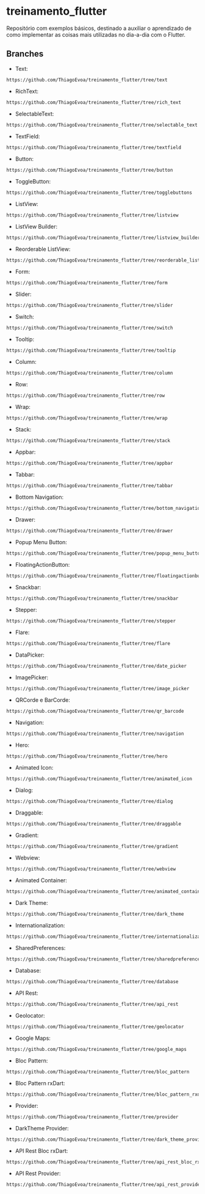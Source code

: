 # treinamento_flutter

Repositório com exemplos básicos, destinado a auxiliar o aprendizado de como implementar as coisas mais utilizadas no dia-a-dia com o Flutter.

## Branches

- Text:
```
https://github.com/ThiagoEvoa/treinamento_flutter/tree/text
```
- RichText:
```
https://github.com/ThiagoEvoa/treinamento_flutter/tree/rich_text
```
- SelectableText:
```
https://github.com/ThiagoEvoa/treinamento_flutter/tree/selectable_text
```
- TextField:
```
https://github.com/ThiagoEvoa/treinamento_flutter/tree/textfield
```
- Button:
```
https://github.com/ThiagoEvoa/treinamento_flutter/tree/button
```
- ToggleButton:
```
https://github.com/ThiagoEvoa/treinamento_flutter/tree/togglebuttons
```
- ListView:
```
https://github.com/ThiagoEvoa/treinamento_flutter/tree/listview
```
- ListView Builder:
```
https://github.com/ThiagoEvoa/treinamento_flutter/tree/listview_builder
```
- Reorderable ListView:
```
https://github.com/ThiagoEvoa/treinamento_flutter/tree/reorderable_listview
```
- Form:
```
https://github.com/ThiagoEvoa/treinamento_flutter/tree/form
```
- Slider:
```
https://github.com/ThiagoEvoa/treinamento_flutter/tree/slider
```
- Switch:
```
https://github.com/ThiagoEvoa/treinamento_flutter/tree/switch
```
- Tooltip:
```
https://github.com/ThiagoEvoa/treinamento_flutter/tree/tooltip
```
- Column:
```
https://github.com/ThiagoEvoa/treinamento_flutter/tree/column
```
- Row:
```
https://github.com/ThiagoEvoa/treinamento_flutter/tree/row
```
- Wrap:
```
https://github.com/ThiagoEvoa/treinamento_flutter/tree/wrap
```
- Stack:
```
https://github.com/ThiagoEvoa/treinamento_flutter/tree/stack
```
- Appbar:
```
https://github.com/ThiagoEvoa/treinamento_flutter/tree/appbar
```
- Tabbar:
```
https://github.com/ThiagoEvoa/treinamento_flutter/tree/tabbar
```
- Bottom Navigation:
```
https://github.com/ThiagoEvoa/treinamento_flutter/tree/bottom_navigation
```
- Drawer:
```
https://github.com/ThiagoEvoa/treinamento_flutter/tree/drawer
```
- Popup Menu Button:
```
https://github.com/ThiagoEvoa/treinamento_flutter/tree/popup_menu_button
```
- FloatingActionButton:
```
https://github.com/ThiagoEvoa/treinamento_flutter/tree/floatingactionbutton
```
- Snackbar:
```
https://github.com/ThiagoEvoa/treinamento_flutter/tree/snackbar
```
- Stepper:
```
https://github.com/ThiagoEvoa/treinamento_flutter/tree/stepper
```
- Flare:
```
https://github.com/ThiagoEvoa/treinamento_flutter/tree/flare
```
- DataPicker:
```
https://github.com/ThiagoEvoa/treinamento_flutter/tree/date_picker
```
- ImagePicker:
```
https://github.com/ThiagoEvoa/treinamento_flutter/tree/image_picker
```
- QRCorde e BarCorde:
```
https://github.com/ThiagoEvoa/treinamento_flutter/tree/qr_barcode
```
- Navigation:
```
https://github.com/ThiagoEvoa/treinamento_flutter/tree/navigation
```
- Hero:
```
https://github.com/ThiagoEvoa/treinamento_flutter/tree/hero
```
- Animated Icon:
```
https://github.com/ThiagoEvoa/treinamento_flutter/tree/animated_icon
```
- Dialog:
```
https://github.com/ThiagoEvoa/treinamento_flutter/tree/dialog
```
- Draggable:
```
https://github.com/ThiagoEvoa/treinamento_flutter/tree/draggable
```
- Gradient:
```
https://github.com/ThiagoEvoa/treinamento_flutter/tree/gradient
```
- Webview:
```
https://github.com/ThiagoEvoa/treinamento_flutter/tree/webview
```
- Animated Container:
```
https://github.com/ThiagoEvoa/treinamento_flutter/tree/animated_container
```
- Dark Theme:
```
https://github.com/ThiagoEvoa/treinamento_flutter/tree/dark_theme
```
- Internationalization:
```
https://github.com/ThiagoEvoa/treinamento_flutter/tree/internationalization
```
- SharedPreferences:
```
https://github.com/ThiagoEvoa/treinamento_flutter/tree/sharedpreferences
```
- Database:
```
https://github.com/ThiagoEvoa/treinamento_flutter/tree/database
```
- API Rest:
```
https://github.com/ThiagoEvoa/treinamento_flutter/tree/api_rest
```
- Geolocator:
```
https://github.com/ThiagoEvoa/treinamento_flutter/tree/geolocator
```
- Google Maps:
```
https://github.com/ThiagoEvoa/treinamento_flutter/tree/google_maps
```
- Bloc Pattern:
```
https://github.com/ThiagoEvoa/treinamento_flutter/tree/bloc_pattern
```
- Bloc Pattern rxDart:
```
https://github.com/ThiagoEvoa/treinamento_flutter/tree/bloc_pattern_rxdart
```
- Provider:
```
https://github.com/ThiagoEvoa/treinamento_flutter/tree/provider
```
- DarkTheme Provider:
```
https://github.com/ThiagoEvoa/treinamento_flutter/tree/dark_theme_provider
```
- API Rest Bloc rxDart:
```
https://github.com/ThiagoEvoa/treinamento_flutter/tree/api_rest_bloc_rxdart
```
- API Rest Provider:
```
https://github.com/ThiagoEvoa/treinamento_flutter/tree/api_rest_provider
```
